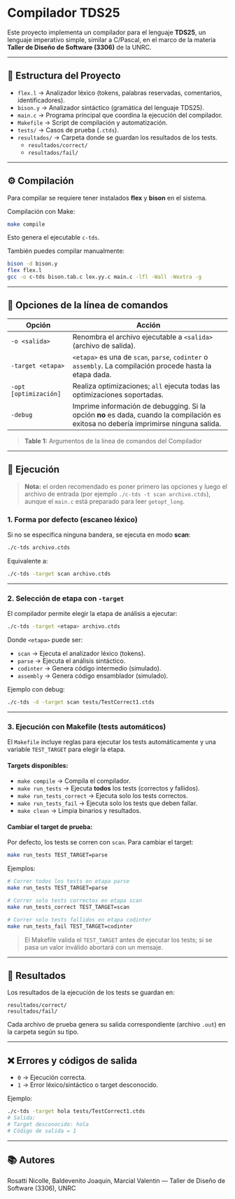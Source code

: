 # Compilador TDS25

Este proyecto implementa un compilador para el lenguaje **TDS25**, un lenguaje imperativo simple,
similar a C/Pascal, en el marco de la materia **Taller de Diseño de Software (3306)** de la UNRC.

---

## 📌 Estructura del Proyecto
- `flex.l` → Analizador léxico (tokens, palabras reservadas, comentarios, identificadores).
- `bison.y` → Analizador sintáctico (gramática del lenguaje TDS25).
- `main.c` → Programa principal que coordina la ejecución del compilador.
- `Makefile` → Script de compilación y automatización.
- `tests/` → Casos de prueba (`.ctds`).
- `resultados/` → Carpeta donde se guardan los resultados de los tests.
  - `resultados/correct/`
  - `resultados/fail/`

---

## ⚙️ Compilación
Para compilar se requiere tener instalados **flex** y **bison** en el sistema.

Compilación con Make:

```bash
make compile
```

Esto genera el ejecutable `c-tds`.

También puedes compilar manualmente:

```bash
bison -d bison.y
flex flex.l
gcc -o c-tds bison.tab.c lex.yy.c main.c -lfl -Wall -Wextra -g
```

---

## 🧭 Opciones de la línea de comandos

| Opción | Acción |
|--------|--------|
| `-o <salida>` | Renombra el archivo ejecutable a `<salida>` (archivo de salida). |
| `-target <etapa>` | `<etapa>` es una de `scan`, `parse`, `codinter` o `assembly`. La compilación procede hasta la etapa dada. |
| `-opt [optimización]` | Realiza optimizaciones; `all` ejecuta todas las optimizaciones soportadas. |
| `-debug` | Imprime información de debugging. Si la opción **no** es dada, cuando la compilación es exitosa no debería imprimirse ninguna salida. |

> **Table 1:** Argumentos de la línea de comandos del Compilador

---

## 🚀 Ejecución

> **Nota:** el orden recomendado es poner primero las opciones y luego el archivo de entrada (por ejemplo `./c-tds -t scan archivo.ctds`), aunque el `main.c` está preparado para leer `getopt_long`.

### 1. Forma por defecto (escaneo léxico)
Si no se especifica ninguna bandera, se ejecuta en modo **scan**:

```bash
./c-tds archivo.ctds
```

Equivalente a:

```bash
./c-tds -target scan archivo.ctds
```

---

### 2. Selección de etapa con `-target`
El compilador permite elegir la etapa de análisis a ejecutar:

```bash
./c-tds -target <etapa> archivo.ctds
```

Donde `<etapa>` puede ser:

- `scan` → Ejecuta el analizador léxico (tokens).
- `parse` → Ejecuta el análisis sintáctico.
- `codinter` → Genera código intermedio (simulado).
- `assembly` → Genera código ensamblador (simulado).

Ejemplo con debug:

```bash
./c-tds -d -target scan tests/TestCorrect1.ctds
```

---

### 3. Ejecución con Makefile (tests automáticos)
El `Makefile` incluye reglas para ejecutar los tests automáticamente y una variable `TEST_TARGET` para elegir la etapa.

#### Targets disponibles:
- `make compile` → Compila el compilador.
- `make run_tests` → Ejecuta **todos** los tests (correctos y fallidos).
- `make run_tests_correct` → Ejecuta solo los tests correctos.
- `make run_tests_fail` → Ejecuta solo los tests que deben fallar.
- `make clean` → Limpia binarios y resultados.

#### Cambiar el target de prueba:
Por defecto, los tests se corren con `scan`. Para cambiar el target:

```bash
make run_tests TEST_TARGET=parse
```

Ejemplos:

```bash
# Correr todos los tests en etapa parse
make run_tests TEST_TARGET=parse

# Correr solo tests correctos en etapa scan
make run_tests_correct TEST_TARGET=scan

# Correr solo tests fallidos en etapa codinter
make run_tests_fail TEST_TARGET=codinter
```

> El Makefile valida el `TEST_TARGET` antes de ejecutar los tests; si se pasa un valor inválido abortará con un mensaje.

---

## 📂 Resultados
Los resultados de la ejecución de los tests se guardan en:

```
resultados/correct/
resultados/fail/
```

Cada archivo de prueba genera su salida correspondiente (archivo `.out`) en la carpeta según su tipo.

---

## ❌ Errores y códigos de salida
- `0` → Ejecución correcta.
- `1` → Error léxico/sintáctico o target desconocido.

Ejemplo:

```bash
./c-tds -target hola tests/TestCorrect1.ctds
# Salida:
# Target desconocido: hola
# Código de salida = 1
```

---

## 📚 Autores
Rosatti Nicolle, Baldevenito Joaquin, Marcial Valentin — Taller de Diseño de Software (3306), UNRC
